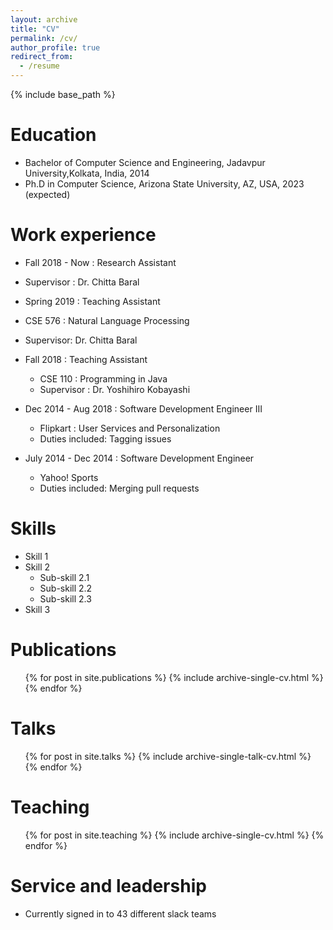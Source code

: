```yaml
---
layout: archive
title: "CV"
permalink: /cv/
author_profile: true
redirect_from:
  - /resume
---
```


{% include base_path %}

Education
======
* Bachelor of Computer Science and Engineering, Jadavpur University,Kolkata, India, 2014
* Ph.D in Computer Science, Arizona State University, AZ, USA, 2023 (expected)

Work experience
======

* Fall 2018 - Now : Research Assistant
 * Supervisor : Dr. Chitta Baral

* Spring 2019 : Teaching Assistant
 * CSE 576 : Natural Language Processing 
 * Supervisor: Dr. Chitta Baral

* Fall 2018 : Teaching Assistant 
  * CSE 110 : Programming in Java
  * Supervisor : Dr. Yoshihiro Kobayashi

* Dec 2014 - Aug 2018 : Software Development Engineer III
  * Flipkart : User Services and Personalization
  * Duties included: Tagging issues

* July 2014 - Dec 2014 : Software Development Engineer
  * Yahoo! Sports
  * Duties included: Merging pull requests
  
Skills
======
* Skill 1
* Skill 2
  * Sub-skill 2.1
  * Sub-skill 2.2
  * Sub-skill 2.3
* Skill 3

Publications
======
  <ul>{% for post in site.publications %}
    {% include archive-single-cv.html %}
  {% endfor %}</ul>
  
Talks
======
  <ul>{% for post in site.talks %}
    {% include archive-single-talk-cv.html %}
  {% endfor %}</ul>
  
Teaching
======
  <ul>{% for post in site.teaching %}
    {% include archive-single-cv.html %}
  {% endfor %}</ul>
  
Service and leadership
======
* Currently signed in to 43 different slack teams
